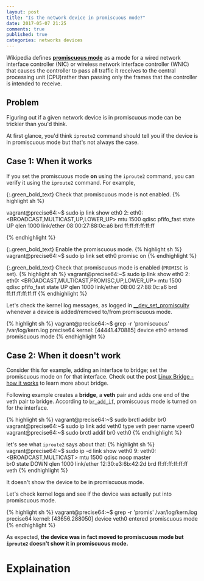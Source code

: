 ```yaml
---
layout: post
title: "Is the network device in promiscuous mode?"
date: 2017-05-07 21:25
comments: true
published: true
categories: networks devices
---
```


Wikipedia defines [**promiscuous mode**](https://en.wikipedia.org/wiki/Promiscuous_mode) as a mode for a wired network interface controller (NIC) or wireless network interface controller (WNIC) that causes the controller to pass all traffic it receives to the central processing unit (CPU)rather than passing only the frames that the controller is intended to receive. 

## Problem

Figuring out if a given network device is in promiscuous mode can be trickier than you'd think. 

At first glance, you'd think `iproute2` command should tell you if the device is in promiscuous mode but that's not always the case.

## Case 1: When it works
If you set the promiscuous mode **on** using the `iproute2` command, you can verify it using the `iproute2` command. For example,

{:.green_bold_text}
Check that promiscuous mode is not enabled.
{% highlight sh %}

vagrant@precise64:~$ sudo ip link show eth0
2: eth0: <BROADCAST,MULTICAST,UP,LOWER_UP> mtu 1500 
          qdisc pfifo_fast state UP qlen 1000
    link/ether 08:00:27:88:0c:a6 brd ff:ff:ff:ff:ff:ff

{% endhighlight %}

{:.green_bold_text}
Enable the promiscuous mode.
{% highlight sh %}
vagrant@precise64:~$ sudo ip link set eth0 promisc on
{% endhighlight %}

{:.green_bold_text}
Check that promiscuous mode is enabled (`PROMISC` is set). 
{% highlight sh %}
vagrant@precise64:~$ sudo ip link show eth0
2: eth0: <BROADCAST,MULTICAST,PROMISC,UP,LOWER_UP> mtu 1500 \
          qdisc pfifo_fast state UP qlen 1000
    link/ether 08:00:27:88:0c:a6 brd ff:ff:ff:ff:ff:ff
{% endhighlight %}

Let's check the kernel log messages, as logged in [__dev_set_promiscuity](http://elixir.free-electrons.com/linux/v3.10.105/source/net/core/dev.c#L4531) whenever a device is added/removed to/from promiscuous mode.

{% highlight sh %}
vagrant@precise64:~$ grep -r 'promiscuous' /var/log/kern.log
precise64 kernel: [44441.470885] device eth0 entered promiscuous mode
{% endhighlight %}



## Case 2: When it doesn't work

Consider this for example, adding an interface to bridge; set the promiscuous mode on for that interface. Check out the post [Linux Bridge - how it works](http://goyalankit.com/blog/linux-bridge) to learn more about bridge.

Following example creates a **bridge**, a **veth** pair and adds one end of the veth pair to bridge. According to [`br_add_if`](http://elixir.free-electrons.com/linux/v3.10.105/source/net/bridge/br_if.c#L355), promiscuous mode is turned on for the interface.

{% highlight sh %}
vagrant@precise64:~$ sudo brctl addbr br0
vagrant@precise64:~$ sudo ip link add veth0 type veth peer name vpeer0
vagrant@precise64:~$ sudo brctl addif br0 veth0
{% endhighlight %}

let's see what `iproute2` says about that:
{% highlight sh %}
vagrant@precise64:~$ sudo ip -d link show veth0
9: veth0: <BROADCAST,MULTICAST> mtu 1500 qdisc noop master \
 br0 state DOWN qlen 1000
    link/ether 12:30:e3:6b:42:2d brd ff:ff:ff:ff:ff:ff
    veth
{% endhighlight %}

It doesn't show the device to be in promiscuous mode.

Let's check kernel logs and see if the device was actually put into promiscuous mode.

{% highlight sh %}
vagrant@precise64:~$ grep -r 'promis' /var/log/kern.log
precise64 kernel: [43656.288050] device veth0 entered promiscuous mode
{% endhighlight %}

As expected, **the device was in fact moved to promiscuous mode but `iproute2` doesn't show it in promiscuous mode.**


# Explaination

